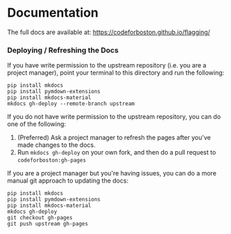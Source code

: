 # Documentation

The full docs are available at: https://codeforboston.github.io/flagging/

### Deploying / Refreshing the Docs

If you have write permission to the upstream repository (i.e. you are a project manager), point your terminal to this directory and run the following:

```shell script
pip install mkdocs
pip install pymdown-extensions
pip install mkdocs-material
mkdocs gh-deploy --remote-branch upstream
```

If you do not have write permission to the upstream repository, you can do one of the following:
 
 1. (Preferred) Ask a project manager to refresh the pages after you've made changes to the docs.
 2. Run `mkdocs gh-deploy` on your own fork, and then do a pull request to `codeforboston:gh-pages`
 
 If you are a project manager but you're having issues, you can do a more manual git approach to updating the docs:
 
```shell script
pip install mkdocs
pip install pymdown-extensions
pip install mkdocs-material
mkdocs gh-deploy
git checkout gh-pages
git push upstream gh-pages
```